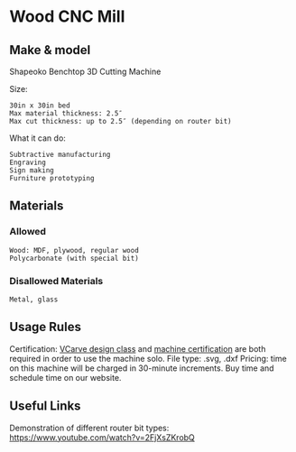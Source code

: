 # Wood CNC Mill

## Make & model

Shapeoko Benchtop 3D Cutting Machine

Size:

    30in x 30in bed
    Max material thickness: 2.5″
    Max cut thickness: up to 2.5″ (depending on router bit)

What it can do: 

    Subtractive manufacturing
    Engraving
    Sign making
    Furniture prototyping

## Materials

### Allowed

    Wood: MDF, plywood, regular wood
    Polycarbonate (with special bit)

### Disallowed Materials

    Metal, glass

## Usage Rules

Certification: [VCarve design class](https://seattlemakers.org/catalog#vcarve) and [machine certification](https://seattlemakers.org/catalog#CNCcert) are both required in order to use the machine solo.
File type: .svg, .dxf
Pricing: time on this machine will be charged in 30-minute increments. Buy time and schedule time on our website.


## Useful Links

Demonstration of different router bit types: https://www.youtube.com/watch?v=2FjXsZKrobQ